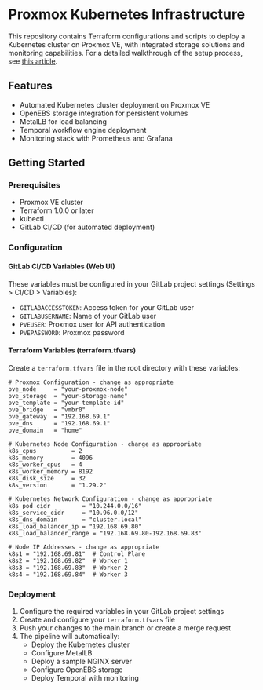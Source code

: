 # Proxmox Kubernetes Infrastructure

This repository contains Terraform configurations and scripts to deploy a Kubernetes cluster on Proxmox VE, with integrated storage solutions and monitoring capabilities. For a detailed walkthrough of the setup process, see [this article](https://miketoscano.com/blog/?post=gitlab-terraform-proxmox-k8s).

## Features

- Automated Kubernetes cluster deployment on Proxmox VE
- OpenEBS storage integration for persistent volumes
- MetalLB for load balancing
- Temporal workflow engine deployment
- Monitoring stack with Prometheus and Grafana

## Getting Started

### Prerequisites

- Proxmox VE cluster
- Terraform 1.0.0 or later
- kubectl
- GitLab CI/CD (for automated deployment)

### Configuration

#### GitLab CI/CD Variables (Web UI)

These variables must be configured in your GitLab project settings (Settings > CI/CD > Variables):

- `GITLABACCESSTOKEN`: Access token for your GitLab user
- `GITLABUSERNAME`: Name of your GitLab user
- `PVEUSER`: Proxmox user for API authentication
- `PVEPASSWORD`: Proxmox password

#### Terraform Variables (terraform.tfvars)

Create a `terraform.tfvars` file in the root directory with these variables:

```hcl
# Proxmox Configuration - change as appropriate
pve_node     = "your-proxmox-node"
pve_storage  = "your-storage-name"
pve_template = "your-template-id"
pve_bridge   = "vmbr0"
pve_gateway  = "192.168.69.1"
pve_dns      = "192.168.69.1"
pve_domain   = "home"

# Kubernetes Node Configuration - change as appropriate
k8s_cpus          = 2
k8s_memory        = 4096
k8s_worker_cpus   = 4
k8s_worker_memory = 8192
k8s_disk_size     = 32
k8s_version       = "1.29.2"

# Kubernetes Network Configuration - change as appropriate
k8s_pod_cidr         = "10.244.0.0/16"
k8s_service_cidr     = "10.96.0.0/12"
k8s_dns_domain       = "cluster.local"
k8s_load_balancer_ip = "192.168.69.80"
k8s_load_balancer_range = "192.168.69.80-192.168.69.83"

# Node IP Addresses - change as appropriate
k8s1 = "192.168.69.81"  # Control Plane
k8s2 = "192.168.69.82"  # Worker 1
k8s3 = "192.168.69.83"  # Worker 2
k8s4 = "192.168.69.84"  # Worker 3
```

### Deployment

1. Configure the required variables in your GitLab project settings
2. Create and configure your `terraform.tfvars` file
3. Push your changes to the main branch or create a merge request
4. The pipeline will automatically:
   - Deploy the Kubernetes cluster
   - Configure MetalLB
   - Deploy a sample NGINX server
   - Configure OpenEBS storage
   - Deploy Temporal with monitoring
```
